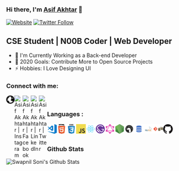 ### Hi there, I'm [Asif Akhtar][website] 👋

[![Website](https://img.shields.io/website?label=asifakhtar.me&style=for-the-badge&url=https%3A%2F%2Fasifakhtar.me)](https://codestackr.com)
[![Twitter Follow](https://img.shields.io/twitter/follow/imasifakhtar?color=1DA1F2&logo=twitter&style=for-the-badge)](https://twitter.com/intent/follow?original_referer=https%3A%2F%2Fgithub.com%2Fimasifakhtar&screen_name=AsifAkhtar)

## CSE Student | N00B Coder | Web Developer

- 👯 I'm Currently Working as a Back-end Developer
- 🥅 2020 Goals: Contribute More to Open Source Projects
- ⚡ Hobbies: I Love Designing UI

### Connect with me:

[<img align="left" alt="Asif Akhtar" width="22px" src="https://raw.githubusercontent.com/iconic/open-iconic/master/svg/globe.svg" />][website]
[<img align="left" alt="Asif Akhtar | Instagram" width="22px" src="https://cdn.jsdelivr.net/npm/simple-icons@v3/icons/instagram.svg" />][instagram]
[<img align="left" alt="Asif Akhtar | Facebook" width="22px" src="https://cdn.jsdelivr.net/npm/simple-icons@v3/icons/facebook.svg" />][facebook]
[<img align="left" alt="Asif Akhtar | LinkedIn" width="22px" src="https://cdn.jsdelivr.net/npm/simple-icons@v3/icons/linkedin.svg" />][linkedin]
[<img align="left" alt="Asif Akhtar | Twitter" width="22px" src="https://cdn.jsdelivr.net/npm/simple-icons@v3/icons/twitter.svg" />][twitter]

<br />

### Languages :

<img align="left" alt="Visual Studio Code" width="26px" src="https://raw.githubusercontent.com/github/explore/80688e429a7d4ef2fca1e82350fe8e3517d3494d/topics/visual-studio-code/visual-studio-code.png" />

<img align="left" alt="HTML5" width="26px" src="https://raw.githubusercontent.com/github/explore/80688e429a7d4ef2fca1e82350fe8e3517d3494d/topics/html/html.png" />

<img align="left" alt="CSS3" width="26px" src="https://raw.githubusercontent.com/github/explore/80688e429a7d4ef2fca1e82350fe8e3517d3494d/topics/css/css.png" />

<img align="left" alt="JavaScript" width="26px" src="https://raw.githubusercontent.com/github/explore/80688e429a7d4ef2fca1e82350fe8e3517d3494d/topics/javascript/javascript.png" />

<img align="left" alt="React" width="26px" src="https://raw.githubusercontent.com/github/explore/80688e429a7d4ef2fca1e82350fe8e3517d3494d/topics/react/react.png" />

<img align="left" alt="Gatsby" width="26px" src="https://raw.githubusercontent.com/github/explore/e94815998e4e0713912fed477a1f346ec04c3da2/topics/gatsby/gatsby.png" />

<img align="left" alt="GraphQL" width="26px" src="https://raw.githubusercontent.com/github/explore/80688e429a7d4ef2fca1e82350fe8e3517d3494d/topics/graphql/graphql.png" />

<img align="left" alt="Node.js" width="26px" src="https://raw.githubusercontent.com/github/explore/80688e429a7d4ef2fca1e82350fe8e3517d3494d/topics/nodejs/nodejs.png" />

<img align="left" alt="Deno" width="26px" src="https://raw.githubusercontent.com/github/explore/361e2821e2dea67711cde99c9c40ed357061cf27/topics/deno/deno.png" />

<img align="left" alt="SQL" width="26px" src="https://raw.githubusercontent.com/github/explore/80688e429a7d4ef2fca1e82350fe8e3517d3494d/topics/sql/sql.png" />

<img align="left" alt="MySQL" width="26px" src="https://raw.githubusercontent.com/github/explore/80688e429a7d4ef2fca1e82350fe8e3517d3494d/topics/mysql/mysql.png" />

<img align="left" alt="Git" width="26px" src="https://raw.githubusercontent.com/github/explore/80688e429a7d4ef2fca1e82350fe8e3517d3494d/topics/git/git.png" />

<img align="left" alt="GitHub" width="26px" src="https://raw.githubusercontent.com/github/explore/78df643247d429f6cc873026c0622819ad797942/topics/github/github.png" />

<br />
<br />

### Github Stats

<img alt="Swapnil Soni's Github Stats" src="https://github-readme-stats.vercel.app/api?username=imasifakhtar&show_icons=true&count_private=true" />

[website]: https://asifakhtar.me
[twitter]: https://twitter.com/imasifakhtar
[instagram]: https://instagram.com/imasifakhtar_
[facebook]: https://facebook.com/imasifakhtar
[linkedin]: https://linkedin.com/in/imasifakhtar
